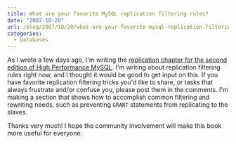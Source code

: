 ```yaml
---
title: What are your favorite MySQL replication filtering rules?
date: "2007-10-20"
url: /blog/2007/10/20/what-are-your-favorite-mysql-replication-filtering-rules/
categories:
  - Databases
---
```

As I wrote a few days ago, I'm writing the [replication chapter for the second edition of High Performance MySQL][1]. I'm writing about replication filtering rules right now, and I thought it would be good to get input on this. If you have favorite replication filtering tricks you'd like to share, or tasks that always frustrate and/or confuse you, please post them in the comments. I'm making a section that shows how to accomplish common filtering and rewriting needs, such as preventing `GRANT` statements from replicating to the slaves.

Thanks very much! I hope the community involvement will make this book more useful for everyone.

 [1]: /blog/2007/10/18/high-performance-mysql-second-edition-replication-scaling-and-high-availability/
